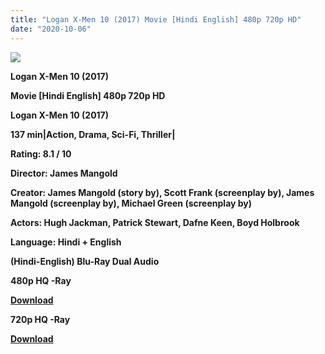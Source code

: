 ```yaml
---
title: "Logan X-Men 10 (2017) Movie [Hindi English] 480p 720p HD"
date: "2020-10-06"
---
```


[**![](https://1.bp.blogspot.com/-FDbNwXHcdgg/Xsocnul6RvI/AAAAAAAACI4/28LdMt2xkHMpGoYUw1HL-MFSX-4K7MDGQCLcBGAsYHQ/s1600/loganxmn.jpg)**](https://1.bp.blogspot.com/-FDbNwXHcdgg/Xsocnul6RvI/AAAAAAAACI4/28LdMt2xkHMpGoYUw1HL-MFSX-4K7MDGQCLcBGAsYHQ/s1600/loganxmn.jpg)

 **Logan X-Men 10 (2017)**

**Movie \[Hindi English\] 480p 720p HD**

**Logan X-Men 10 (2017)**

**137 min|Action, Drama, Sci-Fi, Thriller|**

**Rating: 8.1 / 10** 

**Director: James Mangold**

**Creator: James Mangold (story by), Scott Frank (screenplay by), James Mangold (screenplay by), Michael Green (screenplay by)**

**Actors: Hugh Jackman, Patrick Stewart, Dafne Keen, Boyd Holbrook**

**Language: Hindi + English**

 **(Hindi-English) Blu-Ray Dual Audio**

**480p HQ -Ray**

[**Download**](https://healthtipschk.co/1985/)

**720p HQ -Ray**

[**Download**](https://healthtipschk.co/1987/)
